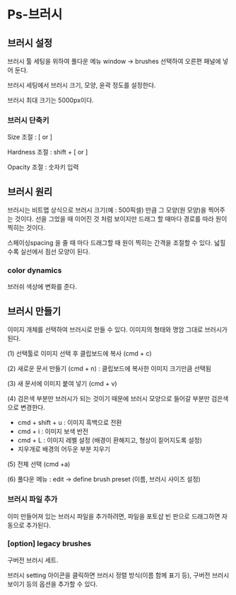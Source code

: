 # Ps-브러시



## 브러시 설정

브러시 툴 세팅을 위하여 풀다운 메뉴 window → brushes 선택하여 오른편 패널에 넣어 둔다. 

브러시 세팅에서 브러시 크기, 모양, 윤곽 정도를 설정한다. 

브러시 최대 크기는 5000px이다.

### 브러시 단축키

Size 조절 : [ or ]

Hardness 조절 : shift + [ or ]

Opacity 조절 : 숫자키 입력



## 브러시 원리

브러시는 비트맵 상식으로 브러시 크기(예 : 500픽셀) 만큼 그 모양(원 모양)을 찍어주는 것이다. 선을 그었을 때 이어진 것 처럼 보이지만 드래그 할 때마다 경로를 따라 원이 찍히는 것이다.

스페이싱spacing 을 줄 때 마다 드래그할 때 원이 찍히는 간격을 조절할 수 있다. 넓힐수록 실선에서 점선 모양이 된다.

### color dynamics

브러쉬 색상에 변화를 준다. 



## 브러시 만들기

이미지 개체를 선택하여 브러시로 만들 수 있다. 이미지의 형태와 명암 그대로 브러시가 된다. 

(1) 선택툴로 이미지 선택 후 클립보드에 복사 (cmd + c)

(2) 새로운 문서 만들기 (cmd + n) : 클립보드에 복사한 이미지 크기만큼 선택됨

(3) 새 문서에 이미지 붙여 넣기  (cmd + v)

(4) 검은색 부분만 브러시가 되는 것이기 때문에 브러시 모양으로 들어갈 부분만 검은색으로 변경한다. 

- cmd + shift + u : 이미지 흑백으로 전환
- cmd + i : 이미지 보색 반전
- cmd + L : 이미지 레벨 설정 (배경이 환해지고, 형상이 짙어지도록 설정)
- 지우개로 배경의 어두운 부분 지우기

(5) 전체 선택 (cmd +a)

(6)  풀다운 메뉴 : edit → define brush preset (이름, 브러시 사이즈 설정)



### 브러시 파일 추가

이미 만들어져 있는 브러시 파일을 추가하려면, 파일을 포토샵 빈 판으로 드래그하면 자동으로 추가된다. 



### [option] legacy brushes

구버전 브러시 세트. 

브러시 setting 아이콘을 클릭하면 브러시 정렬 방식(이름 함께 표기 등), 구버전 브러시 보이기 등의 옵션을 추가할 수 있다.